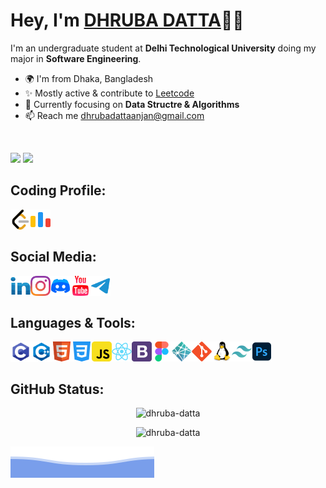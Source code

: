 # Hey, I'm [DHRUBA DATTA](https://dhruba-datta.netlify.app)👋🏻

I'm an undergraduate student at **Delhi Technological University** doing my major in **Software Engineering**.

- 🌍 I'm from Dhaka, Bangladesh
- ✨ Mostly active & contribute to [Leetcode](https://leetcode.com/dhruba-datta/)
- 🧠 Currently focusing on **Data Structre & Algorithms**
- 📫 Reach me [dhrubadattaanjan@gmail.com](mailto:dhrubadattaanjan@gmail.com)

<br />

![](https://img.shields.io/github/followers/dhruba-datta?style=social)
![](https://visitor-badge.glitch.me/badge?page_id=dhruba-datta.dhruba-datta")

## Coding Profile:

<a href="https://leetcode.com/dhruba-datta/">
  <img align="left" alt="Dhruba's Leetcode" width="32px" src="https://github.com/dhruba-datta/dhruba-datta/blob/main/assets/leetcode.svg" />
</a>
<a href="https://codeforces.com/profile/dhrubadatta">
  <img align="left" alt="Dhruba's Codeforce" width="32px" src="https://github.com/dhruba-datta/dhruba-datta/blob/main/assets/code-forces.svg" />
</a>

<br />
<br />

## Social Media:

<a href="https://www.linkedin.com/in/dhruba-datta/">
  <img align="left" alt="Dhruba's LinkedIN" width="32px" src="https://github.com/dhruba-datta/dhruba-datta/blob/main/assets/linkedin.svg" />
</a>
<a href="https://www.instagram.com/dhrubz_/">
  <img align="left" alt="Dhruba's Instagram" width="32px" src="https://github.com/dhruba-datta/dhruba-datta/blob/main/assets/instagram.svg" />
</a>
<a href="https://discord.gg/zazf3BgJK7">
  <img align="left" alt="Dhruba's Facebook" width="32px" src="https://github.com/dhruba-datta/dhruba-datta/blob/main/assets/discord.svg" />
</a>
<a href="https://www.youtube.com/DhrubaDattaAnjan">
  <img align="left" alt="Dhruba's Youtube" width="32px" src="https://github.com/dhruba-datta/dhruba-datta/blob/main/assets/youtube.svg" />
</a>
<a href="https://t.me/dhrubzzz">
  <img align="left" alt="Dhruba's Twitter" width="32px" src="https://github.com/dhruba-datta/dhruba-datta/blob/main/assets/telegram.svg" />
</a>

<br />
<br />

## Languages & Tools:

<img align="left" alt="c" width="33px" src="https://github.com/dhruba-datta/dhruba-datta/blob/main/assets/c-programming.svg" />
<img align="left" alt="c++" width="33px" src="https://github.com/dhruba-datta/dhruba-datta/blob/main/assets/c++.svg" />
<img align="left" alt="html" width="32px" src="https://github.com/dhruba-datta/dhruba-datta/blob/main/assets/html.svg" />
<img align="left" alt="css" width="32px" src="https://github.com/dhruba-datta/dhruba-datta/blob/main/assets/css.svg" />
<img align="left" alt="js" width="32px" src="https://github.com/dhruba-datta/dhruba-datta/blob/main/assets/js.svg" />
<img align="left" alt="react" width="32px" src="https://github.com/dhruba-datta/dhruba-datta/blob/main/assets/react.svg" />
<img align="left" alt="bootstrap" width="32px" src="https://github.com/dhruba-datta/dhruba-datta/blob/main/assets/bootstrap.svg" />
<img align="left" alt="figma" width="32px" src="https://github.com/dhruba-datta/dhruba-datta/blob/main/assets/figma.svg" />
<img align="left" alt="netlify" width="32px" src="https://github.com/dhruba-datta/dhruba-datta/blob/main/assets/netlify.svg" />
<img align="left" alt="git" width="32px" src="https://github.com/dhruba-datta/dhruba-datta/blob/main/assets/git.svg" />
<img align="left" alt="linux" width="32px" src="https://github.com/dhruba-datta/dhruba-datta/blob/main/assets/linux.svg" />
<img align="left" alt="tailwindcss" width="32px" src="https://github.com/dhruba-datta/dhruba-datta/blob/main/assets/tailwindcss.svg" />
<img align="left" alt="photoshop" width="32px" src="https://github.com/dhruba-datta/dhruba-datta/blob/main/assets/photoshop.svg" />

<br />
<br />

## GitHub Status:

<p align="center"> <img src="https://github-readme-stats.vercel.app/api?username=dhruba-datta&show_icons=true&hide_border=true&bg_color=00000000&text_color=3498db&hide=issues" alt="dhruba-datta" /> 
<p align="center"> <img src="http://github-readme-streak-stats.herokuapp.com?user=dhruba-datta&theme=tokyonight_duo&hide_border=true&background=DD272700&currStreakNum=FF5B2A&ring=DD9505&fire=DD2727" alt="dhruba-datta" />

![](./assets/bottom_header.svg)

